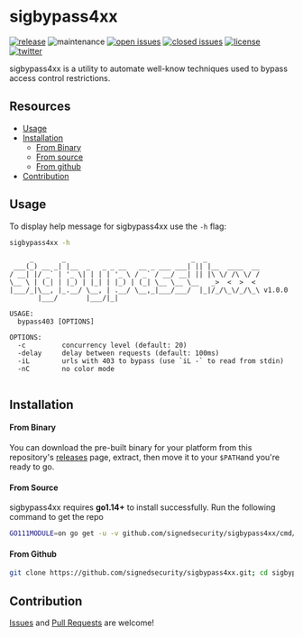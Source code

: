 # sigbypass4xx

[![release](https://img.shields.io/github/release/signedsecurity/sigbypass4xx?style=flat&color=0040ff)](https://github.com/signedsecurity/sigbypass4xx/releases) ![maintenance](https://img.shields.io/badge/maintained%3F-yes-0040ff.svg) [![open issues](https://img.shields.io/github/issues-raw/signedsecurity/sigbypass4xx.svg?style=flat&color=0040ff)](https://github.com/signedsecurity/sigbypass4xx/issues?q=is:issue+is:open) [![closed issues](https://img.shields.io/github/issues-closed-raw/signedsecurity/sigbypass4xx.svg?style=flat&color=0040ff)](https://github.com/signedsecurity/sigbypass4xx/issues?q=is:issue+is:closed) [![license](https://img.shields.io/badge/license-MIT-gray.svg?colorB=0040FF)](https://github.com/signedsecurity/sigbypass4xx/blob/master/LICENSE) [![twitter](https://img.shields.io/badge/twitter-@signedsecurity-0040ff.svg)](https://twitter.com/signedsecurity)

sigbypass4xx is a utility to automate well-know techniques used to bypass access control restrictions.

## Resources

* [Usage](#usage)
* [Installation](#installation)
    * [From Binary](#from-binary)
    * [From source](#from-source)
    * [From github](#from-github)
* [Contribution](#contribution)

## Usage

To display help message for sigbypass4xx use the `-h` flag:

```bash
sigbypass4xx -h
```

```
     _       _                               _  _             
 ___(_) __ _| |__  _   _ _ __   __ _ ___ ___| || |__  ____  __
/ __| |/ _` | '_ \| | | | '_ \ / _` / __/ __| || |\ \/ /\ \/ /
\__ \ | (_| | |_) | |_| | |_) | (_| \__ \__ \__   _>  <  >  < 
|___/_|\__, |_.__/ \__, | .__/ \__,_|___/___/  |_|/_/\_\/_/\_\ v1.0.0
       |___/       |___/|_| 

USAGE:
  bypass403 [OPTIONS]

OPTIONS:
  -c         concurrency level (default: 20)
  -delay     delay between requests (default: 100ms)
  -iL        urls with 403 to bypass (use `iL -` to read from stdin)
  -nC        no color mode


```

## Installation

#### From Binary

You can download the pre-built binary for your platform from this repository's [releases](https://github.com/signedsecurity/sigbypass4xx/releases/) page, extract, then move it to your `$PATH`and you're ready to go.

#### From Source

sigbypass4xx requires **go1.14+** to install successfully. Run the following command to get the repo

```bash
GO111MODULE=on go get -u -v github.com/signedsecurity/sigbypass4xx/cmd/sigbypass4xx
```

#### From Github

```bash
git clone https://github.com/signedsecurity/sigbypass4xx.git; cd sigbypass4xx/cmd/sigbypass4xx/; go build; mv sigbypass4xx /usr/local/bin/; sigbypass4xx -h
```

## Contribution

[Issues](https://github.com/signedsecurity/sigbypass4xx/issues) and [Pull Requests](https://github.com/signedsecurity/sigbypass4xx/pulls) are welcome!